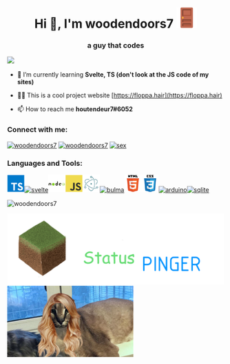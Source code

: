 <h1 align="center">Hi 👋, I'm woodendoors7 <img style="width: 48px; " src="door.png"></h1>
<h3 align="center">a guy that codes</h3>

[![](https://visitcount.itsvg.in/api?id=woodendoors7&icon=0&color=0)](https://visitcount.itsvg.in)

- 🌱 I’m currently learning **Svelte, TS (don't look at the JS code of my sites)**

- 👨‍💻 This is a cool project website [https://floppa.hair](https://floppa.hair)

- 📫 How to reach me **houtendeur7#6052**


<h3 align="left">Connect with me:</h3>
<p align="left">
<a href="https://dev.to/woodendoors7" target="blank"><img align="center" src="https://raw.githubusercontent.com/rahuldkjain/github-profile-readme-generator/master/src/images/icons/Social/devto.svg" alt="woodendoors7" height="30" width="40" /></a>
<a href="https://www.youtube.com/c/woodendoors7" target="blank"><img align="center" src="https://raw.githubusercontent.com/rahuldkjain/github-profile-readme-generator/master/src/images/icons/Social/youtube.svg" alt="woodendoors7" height="30" width="40" /></a>
  <a href="https://discord.com/users/427861168284106762" target="blank"><img align="center" src="https://raw.githubusercontent.com/rahuldkjain/github-profile-readme-generator/master/src/images/icons/Social/discord.svg" alt="sex" height="30" width="40" /></a>
</p>

<h3 align="left">Languages and Tools:</h3>
<p align="left"><a href="https://www.typescriptlang.org/" target="_blank" rel="noreferrer"><img src="https://raw.githubusercontent.com/devicons/devicon/master/icons/typescript/typescript-original.svg" alt="typescript" width="40" height="40"></a><a href="https://svelte.dev" target="_blank" rel="noreferrer"><img src="https://upload.wikimedia.org/wikipedia/commons/1/1b/Svelte_Logo.svg" alt="svelte" width="40" height="40"></a><a href="https://nodejs.org" target="_blank" rel="noreferrer"><img src="https://raw.githubusercontent.com/devicons/devicon/master/icons/nodejs/nodejs-original-wordmark.svg" alt="nodejs" width="40" height="40"></a><a href="https://developer.mozilla.org/en-US/docs/Web/JavaScript" target="_blank" rel="noreferrer"><img src="https://raw.githubusercontent.com/devicons/devicon/master/icons/javascript/javascript-original.svg" alt="javascript" width="40" height="40"></a><a href="https://www.electronjs.org" target="_blank" rel="noreferrer"><img src="https://raw.githubusercontent.com/devicons/devicon/master/icons/electron/electron-original.svg" alt="electron" width="40" height="40"></a><a href="https://bulma.io/" target="_blank" rel="noreferrer"><img src="https://raw.githubusercontent.com/gilbarbara/logos/804dc257b59e144eaca5bc6ffd16949752c6f789/logos/bulma.svg" alt="bulma" width="40" height="40"></a><a href="https://www.w3schools.com/html/" target="_blank" rel="noreferrer"><img src="https://raw.githubusercontent.com/devicons/devicon/master/icons/html5/html5-original-wordmark.svg" alt="css3" width="40" height="40"></a><a href="https://www.w3schools.com/css/" target="_blank" rel="noreferrer"><img src="https://raw.githubusercontent.com/devicons/devicon/master/icons/css3/css3-original-wordmark.svg" alt="css3" width="40" height="40"></a><a href="https://www.arduino.cc/" target="_blank" rel="noreferrer"><img src="https://cdn.worldvectorlogo.com/logos/arduino-1.svg" alt="arduino" width="40" height="40"></a><a href="https://www.sqlite.org/" target="_blank" rel="noreferrer"><img src="https://www.vectorlogo.zone/logos/sqlite/sqlite-icon.svg" alt="sqlite" width="40" height="40"></a></p>
<p><img align="center" src="https://github-readme-stats.vercel.app/api/top-langs?username=woodendoors7&show_icons=true&theme=dark&title_color=ffffff&text_color=e6e6e6&locale=en&layout=compact" alt="woodendoors7" /></p>



  <kbd>
    <a style="display:inline-block" href="https://github.com/woodendoors7/MinecraftStatusPinger">
        <img style="height:165px;" src="mcblock.png">
        </a>
    </kbd>



<kbd>
  <a style="display:inline-block" href="https://floppa.hair">
    <img style="height:165px;" src="floppahair.png">
  </a>
</kbd>
